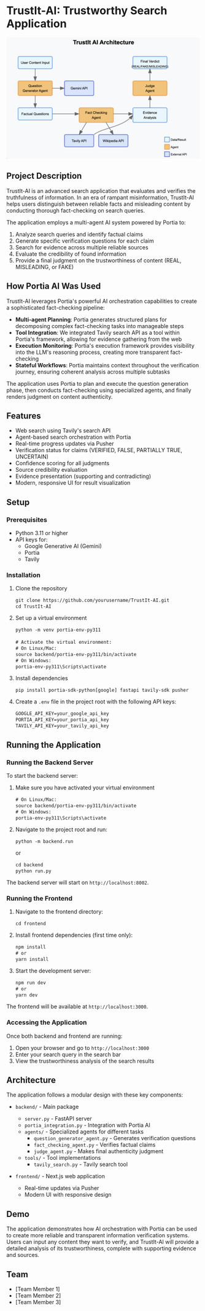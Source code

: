 # TrustIt-AI: Trustworthy Search Application

![TrustIt-AI Architecture](images/architecture.png)

## Project Description

TrustIt-AI is an advanced search application that evaluates and verifies the truthfulness of information. In an era of rampant misinformation, TrustIt-AI helps users distinguish between reliable facts and misleading content by conducting thorough fact-checking on search queries.

The application employs a multi-agent AI system powered by Portia to:
1. Analyze search queries and identify factual claims
2. Generate specific verification questions for each claim
3. Search for evidence across multiple reliable sources
4. Evaluate the credibility of found information
5. Provide a final judgment on the trustworthiness of content (REAL, MISLEADING, or FAKE)

## How Portia AI Was Used

TrustIt-AI leverages Portia's powerful AI orchestration capabilities to create a sophisticated fact-checking pipeline:

- **Multi-agent Planning**: Portia generates structured plans for decomposing complex fact-checking tasks into manageable steps
- **Tool Integration**: We integrated Tavily search API as a tool within Portia's framework, allowing for evidence gathering from the web
- **Execution Monitoring**: Portia's execution framework provides visibility into the LLM's reasoning process, creating more transparent fact-checking
- **Stateful Workflows**: Portia maintains context throughout the verification journey, ensuring coherent analysis across multiple subtasks

The application uses Portia to plan and execute the question generation phase, then conducts fact-checking using specialized agents, and finally renders judgment on content authenticity.

## Features

- Web search using Tavily's search API
- Agent-based search orchestration with Portia
- Real-time progress updates via Pusher
- Verification status for claims (VERIFIED, FALSE, PARTIALLY TRUE, UNCERTAIN)
- Confidence scoring for all judgments
- Source credibility evaluation
- Evidence presentation (supporting and contradicting)
- Modern, responsive UI for result visualization

## Setup

### Prerequisites

- Python 3.11 or higher
- API keys for:
  - Google Generative AI (Gemini)
  - Portia
  - Tavily

### Installation

1. Clone the repository

   ```
   git clone https://github.com/yourusername/TrustIt-AI.git
   cd TrustIt-AI
   ```

2. Set up a virtual environment

   ```
   python -m venv portia-env-py311
   
   # Activate the virtual environment:
   # On Linux/Mac:
   source backend/portia-env-py311/bin/activate
   # On Windows:
   portia-env-py311\Scripts\activate
   ```

4. Install dependencies

   ```
   pip install portia-sdk-python[google] fastapi tavily-sdk pusher
   ```

5. Create a `.env` file in the project root with the following API keys:
   ```
   GOOGLE_API_KEY=your_google_api_key
   PORTIA_API_KEY=your_portia_api_key
   TAVILY_API_KEY=your_tavily_api_key
   ```

## Running the Application

### Running the Backend Server

To start the backend server:

1. Make sure you have activated your virtual environment
   ```
   # On Linux/Mac:
   source backend/portia-env-py311/bin/activate
   # On Windows:
   portia-env-py311\Scripts\activate
   ```

2. Navigate to the project root and run:
   ```
   python -m backend.run
   ```
   or
   ```
   cd backend
   python run.py
   ```

The backend server will start on `http://localhost:8002`.

### Running the Frontend

1. Navigate to the frontend directory:
   ```
   cd frontend
   ```

2. Install frontend dependencies (first time only):
   ```
   npm install
   # or
   yarn install
   ```

3. Start the development server:
   ```
   npm run dev
   # or
   yarn dev
   ```

The frontend will be available at `http://localhost:3000`.

### Accessing the Application

Once both backend and frontend are running:
1. Open your browser and go to `http://localhost:3000`
2. Enter your search query in the search bar
3. View the trustworthiness analysis of the search results

## Architecture

The application follows a modular design with these key components:

- `backend/` - Main package
  - `server.py` - FastAPI server
  - `portia_integration.py` - Integration with Portia AI
  - `agents/` - Specialized agents for different tasks
    - `question_generator_agent.py` - Generates verification questions
    - `fact_checking_agent.py` - Verifies factual claims
    - `judge_agent.py` - Makes final authenticity judgment
  - `tools/` - Tool implementations
    - `tavily_search.py` - Tavily search tool
  
- `frontend/` - Next.js web application
  - Real-time updates via Pusher
  - Modern UI with responsive design

## Demo

The application demonstrates how AI orchestration with Portia can be used to create more reliable and transparent information verification systems. Users can input any content they want to verify, and TrustIt-AI will provide a detailed analysis of its trustworthiness, complete with supporting evidence and sources.

## Team

- [Team Member 1]
- [Team Member 2]
- [Team Member 3]


